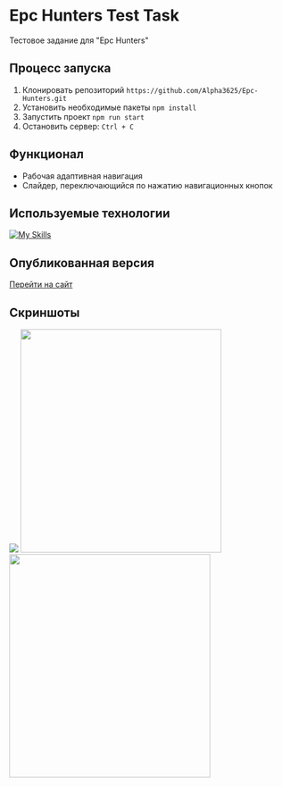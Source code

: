 # Epc Hunters Test Task
Тестовое задание для "Epc Hunters"

## Процесс запуска
1. Клонировать репозиторий ```https://github.com/Alpha3625/Epc-Hunters.git```
2. Установить необходимые пакеты ```npm install```
3. Запустить проект ```npm run start```
4. Остановить сервер: ```Ctrl + C```

## Функционал
- Рабочая адаптивная навигация
- Слайдер, переключающийся по нажатию навигационных кнопок
   
## Используемые технологии
[![My Skills](https://skillicons.dev/icons?i=html,sass,javascript,webpack)](https://skillicons.dev)

## Опубликованная версия
[Перейти на сайт](https://alpha3625.github.io/Epc-Hunters/)

## Скриншоты
<img src="https://github.com/user-attachments/assets/d01e2d15-d74c-4bfe-ae4d-1d61259532c2">
<img height="400px" src="https://github.com/user-attachments/assets/24ba5c30-a904-4e3a-9b5b-d0aa490b172b" width="360" height="800">
<img height="400px" src="https://github.com/user-attachments/assets/9bcf3579-d53b-4cbc-8993-93e5daeee62a" width="360" height="800">
